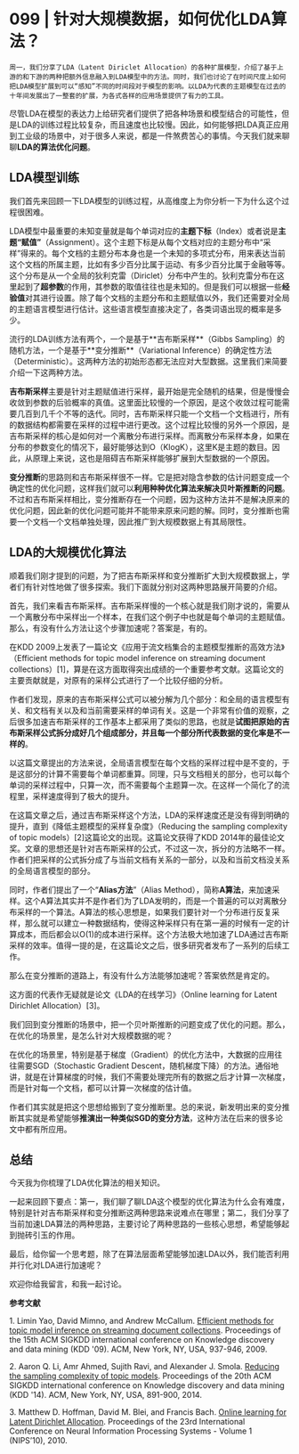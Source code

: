 # 099 | 针对大规模数据，如何优化LDA算法？

    周一，我们分享了LDA（Latent Diriclet Allocation）的各种扩展模型，介绍了基于上游的和下游的两种把额外信息融入到LDA模型中的方法。同时，我们也讨论了在时间尺度上如何把LDA模型扩展到可以“感知”不同的时间段对于模型的影响。以LDA为代表的主题模型在过去的十年间发展出了一整套的扩展，为各式各样的应用场景提供了有力的工具。

尽管LDA在模型的表达力上给研究者们提供了把各种场景和模型结合的可能性，但是LDA的训练过程比较复杂，而且速度也比较慢。因此，如何能够把LDA真正应用到工业级的场景中，对于很多人来说，都是一件煞费苦心的事情。今天我们就来聊聊**LDA的算法优化问题**。

## LDA模型训练

我们首先来回顾一下LDA模型的训练过程，从高维度上为你分析一下为什么这个过程很困难。

LDA模型中最重要的未知变量就是每个单词对应的**主题下标**（Index）或者说是**主题“赋值”**（Assignment）。这个主题下标是从每个文档对应的主题分布中“采样”得来的。每个文档的主题分布本身也是一个未知的多项式分布，用来表达当前这个文档的所属主题，比如有多少百分比属于运动、有多少百分比属于金融等等。这个分布是从一个全局的狄利克雷（Diriclet）分布中产生的。狄利克雷分布在这里起到了**超参数**的作用，其参数的取值往往也是未知的。但是我们可以根据一些**经验值**对其进行设置。除了每个文档的主题分布和主题赋值以外，我们还需要对全局的主题语言模型进行估计。这些语言模型直接决定了，各类词语出现的概率是多少。

流行的LDA训练方法有两个，一个是基于\*\*吉布斯采样**（Gibbs Sampling）的随机方法，一个是基于**变分推断\*\*（Variational Inference）的确定性方法（Deterministic）。这两种方法的初始形态都无法应对大型数据。这里我们来简要介绍一下这两种方法。

**吉布斯采样**主要是针对主题赋值进行采样，最开始是完全随机的结果，但是慢慢会收敛到参数的后验概率的真值。这里面比较慢的一个原因，是这个收敛过程可能需要几百到几千个不等的迭代。同时，吉布斯采样只能一个文档一个文档进行，所有的数据结构都需要在采样的过程中进行更改。这个过程比较慢的另外一个原因，是吉布斯采样的核心是如何对一个离散分布进行采样。而离散分布采样本身，如果在分布的参数变化的情况下，最好能够达到O（KlogK），这里K是主题的数目。因此，从原理上来说，这也是阻碍吉布斯采样能够扩展到大型数据的一个原因。

**变分推断**的思路则和吉布斯采样很不一样。它是把对隐含参数的估计问题变成一个确定性的优化问题，这样我们就可以**利用种种优化算法来解决贝叶斯推断的问题**。不过和吉布斯采样相比，变分推断存在一个问题，因为这种方法并不是解决原来的优化问题，因此新的优化问题可能并不能带来原来问题的解。同时，变分推断也需要一个文档一个文档单独处理，因此推广到大规模数据上有其局限性。

## LDA的大规模优化算法

顺着我们刚才提到的问题，为了把吉布斯采样和变分推断扩大到大规模数据上，学者们有针对性地做了很多探索。我们下面就分别对这两种思路展开简要的介绍。

首先，我们来看吉布斯采样。吉布斯采样慢的一个核心就是我们刚才说的，需要从一个离散分布中采样出一个样本，在我们这个例子中也就是每个单词的主题赋值。那么，有没有什么方法让这个步骤加速呢？答案是，有的。

在KDD 2009上发表了一篇论文《应用于流文档集合的主题模型推断的高效方法》（Efficient methods for topic model inference on streaming document collections）\[1\]，算是在这方面取得突出成绩的一个重要参考文献。这篇论文的主要贡献就是，对原有的采样公式进行了一个比较仔细的分析。

作者们发现，原来的吉布斯采样公式可以被分解为几个部分：和全局的语言模型有关、和文档有关以及和当前需要采样的单词有关。这是一个非常有价值的观察，之后很多加速吉布斯采样的工作基本上都采用了类似的思路，也就是**试图把原始的吉布斯采样公式拆分成好几个组成部分，并且每一个部分所代表数据的变化率是不一样的**。

以这篇文章提出的方法来说，全局语言模型在每个文档的采样过程中是不变的，于是这部分的计算不需要每个单词都重算。同理，只与文档相关的部分，也可以每个单词的采样过程中，只算一次，而不需要每个主题算一次。在这样一个简化了的流程里，采样速度得到了极大的提升。

在这篇文章之后，通过吉布斯采样这个方法，LDA的采样速度还是没有得到明确的提升，直到《降低主题模型的采样复杂度》（Reducing the sampling complexity of topic models）\[2\]这篇论文的出现。这篇论文获得了KDD 2014年的最佳论文奖。文章的思想还是针对吉布斯采样的公式，不过这一次，拆分的方法略不一样。作者们把采样的公式拆分成了与当前文档有关系的一部分，以及和当前文档没关系的全局语言模型的部分。

同时，作者们提出了一个“**Alias方法**”（Alias Method），简称**A算法**，来加速采样。这个A算法其实并不是作者们为了LDA发明的，而是一个普遍的可以对离散分布采样的一个算法。A算法的核心思想是，如果我们要针对一个分布进行反复采样，那么就可以建立一种数据结构，使得这种采样只有在第一遍的时候有一定的计算成本，而后都会以O(1)的成本进行采样。这个方法极大地加速了LDA通过吉布斯采样的效率。值得一提的是，在这篇论文之后，很多研究者发布了一系列的后续工作。

那么在变分推断的道路上，有没有什么方法能够加速呢？答案依然是肯定的。

这方面的代表作无疑就是论文《LDA的在线学习》（Online learning for Latent Dirichlet Allocation）\[3\]。

我们回到变分推断的场景中，把一个贝叶斯推断的问题变成了优化的问题。那么，在优化的场景里，是怎么针对大规模数据的呢？

在优化的场景里，特别是基于梯度（Gradient）的优化方法中，大数据的应用往往需要SGD（Stochastic Gradient Descent，随机梯度下降）的方法。通俗地讲，就是在计算梯度的时候，我们不需要处理完所有的数据之后才计算一次梯度，而是针对每一个文档，都可以计算一次梯度的估计值。

作者们其实就是把这个思想给搬到了变分推断里。总的来说，新发明出来的变分推断其实就是希望能够**推演出一种类似SGD的变分方法**，这种方法在后来的很多论文中都有所应用。

## 总结

今天我为你梳理了LDA优化算法的相关知识。

一起来回顾下要点：第一，我们聊了聊LDA这个模型的优化算法为什么会有难度，特别是针对吉布斯采样和变分推断这两种思路来说难点在哪里；第二，我们分享了当前加速LDA算法的两种思路，主要讨论了两种思路的一些核心思想，希望能够起到抛砖引玉的作用。

最后，给你留一个思考题，除了在算法层面希望能够加速LDA以外，我们能否利用并行化对LDA进行加速呢？

欢迎你给我留言，和我一起讨论。

**参考文献**

1\. Limin Yao, David Mimno, and Andrew McCallum. [Efficient methods for topic model inference on streaming document collections](https://core.ac.uk/download/pdf/21747811.pdf). Proceedings of the 15th ACM SIGKDD international conference on Knowledge discovery and data mining (KDD '09). ACM, New York, NY, USA, 937-946, 2009.

2\. Aaron Q. Li, Amr Ahmed, Sujith Ravi, and Alexander J. Smola. [Reducing the sampling complexity of topic models](http://www.sravi.org/pubs/fastlda-kdd2014.pdf). Proceedings of the 20th ACM SIGKDD international conference on Knowledge discovery and data mining (KDD '14). ACM, New York, NY, USA, 891-900, 2014.

3\. Matthew D. Hoffman, David M. Blei, and Francis Bach. [Online learning for Latent Dirichlet Allocation](https://www.di.ens.fr/~fbach/mdhnips2010.pdf). Proceedings of the 23rd International Conference on Neural Information Processing Systems - Volume 1 (NIPS’10), 2010.
    